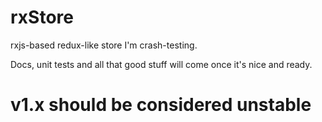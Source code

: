 # rxStore

rxjs-based redux-like store I'm crash-testing.

Docs, unit tests and all that good stuff will come
once it's nice and ready.

# v1.x should be considered unstable
